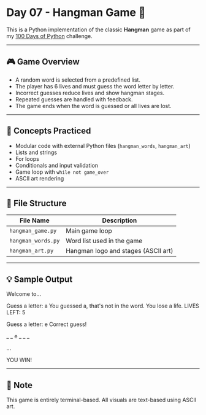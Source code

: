 # Day 07 - Hangman Game 🎯

This is a Python implementation of the classic **Hangman** game as part of my [100 Days of Python](https://github.com/basarkaankoc/100-days-of-python) challenge.

---

## 🎮 Game Overview

- A random word is selected from a predefined list.
- The player has 6 lives and must guess the word letter by letter.
- Incorrect guesses reduce lives and show hangman stages.
- Repeated guesses are handled with feedback.
- The game ends when the word is guessed or all lives are lost.

---

## 🧠 Concepts Practiced

- Modular code with external Python files (`hangman_words`, `hangman_art`)
- Lists and strings
- For loops
- Conditionals and input validation
- Game loop with `while not game_over`
- ASCII art rendering

---

## 📄 File Structure

| File Name        | Description                          |
|------------------|--------------------------------------|
| `hangman_game.py` | Main game loop                      |
| `hangman_words.py`| Word list used in the game          |
| `hangman_art.py`  | Hangman logo and stages (ASCII art) |

---

## 💡 Sample Output

Welcome to...

Guess a letter: a
You guessed a, that's not in the word. You lose a life.
LIVES LEFT: 5

Guess a letter: e
Correct guess!

_ _ e _ _ _

...

YOU WIN!


---

## 📌 Note

This game is entirely terminal-based. All visuals are text-based using ASCII art.
